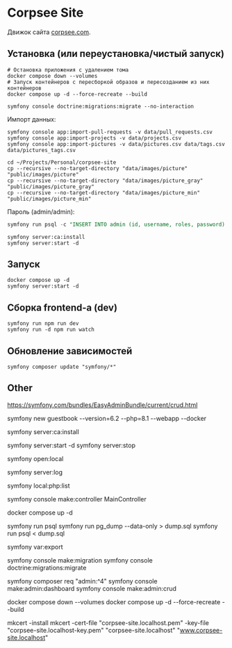 # Corpsee Site

Движок сайта [corpsee.com](https://corpsee.com).

## Установка (или переустановка/чистый запуск)

```shell
# Остановка приложения с удалением тома
docker compose down --volumes
# Запуск контейнеров с пересборкой образов и пересозданием из них контейнеров
docker compose up -d --force-recreate --build
```

```shell
symfony console doctrine:migrations:migrate --no-interaction
```

Импорт данных:  
```shell
symfony console app:import-pull-requests -v data/pull_requests.csv
symfony console app:import-projects -v data/projects.csv
symfony console app:import-pictures -v data/pictures.csv data/tags.csv data/pictures_tags.csv

cd ~/Projects/Personal/corpsee-site
cp --recursive --no-target-directory "data/images/picture" "public/images/picture"
cp --recursive --no-target-directory "data/images/picture_gray" "public/images/picture_gray"
cp --recursive --no-target-directory "data/images/picture_min" "public/images/picture_min"
```

Пароль (admin/admin):
```sql
symfony run psql -c "INSERT INTO admin (id, username, roles, password) VALUES ('018f3f30-29a5-7036-940b-64c7ce3fd498', 'admin', '[\"ROLE_ADMIN\"]', '\$2y\$13\$goaTn2PMTCvqmi5IdEF40O1mP/1WxXwiY4XgGahoR2yqAwrIPokK.')"
```

```shell
symfony server:ca:install
symfony server:start -d
```

## Запуск

```shell
docker compose up -d
symfony server:start -d
```

## Сборка frontend-а (dev)

```shell
symfony run npm run dev
symfony run -d npm run watch
```

## Обновление зависимостей

```shell
symfony composer update "symfony/*"
```

## Other

https://symfony.com/bundles/EasyAdminBundle/current/crud.html


symfony new guestbook --version=6.2 --php=8.1 --webapp --docker

symfony server:ca:install

symfony server:start -d
symfony server:stop

symfony open:local

symfony server:log

symfony local:php:list

symfony console make:controller MainController

docker compose up -d

symfony run psql
symfony run pg_dump --data-only > dump.sql
symfony run psql < dump.sql

symfony var:export

symfony console make:migration
symfony console doctrine:migrations:migrate

symfony composer req "admin:^4"
symfony console make:admin:dashboard
symfony console make:admin:crud

docker compose down --volumes
docker compose up -d --force-recreate --build


mkcert -install
mkcert -cert-file "corpsee-site.localhost.pem" -key-file "corpsee-site.localhost-key.pem" "corpsee-site.localhost" "www.corpsee-site.localhost"
